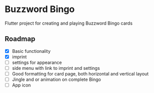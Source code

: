 # Buzzword Bingo

Flutter project for creating and playing Buzzword Bingo cards

## Roadmap

- [x] Basic functionality
- [x] imprint
- [ ] settings for appearance
- [ ] side menu with link to imprint and settings
- [ ] Good formatting for card page, both horizontal and vertical layout
- [ ] Jingle and or animation on complete Bingo
- [ ] App icon

